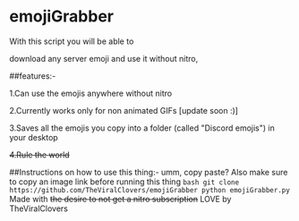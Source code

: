 # emojiGrabber
With this script you will be able to

download any server emoji and use it without nitro,

##features:-

  1.Can use the emojis anywhere without nitro
  
  2.Currently works only for non animated GIFs [update soon :)]
  
  3.Saves all the emojis you copy into a folder (called "Discord emojis") in your desktop
  
  ~~4.Rule the world~~
  
  
  ##Instructions on how to use this thing:-
    umm, copy paste? Also make sure to copy an image link before running this thing
    ```bash
    git clone https://github.com/TheViralClovers/emojiGrabber
    python emojiGrabber.py
    ```
  Made with ~~the desire to not get a nitro subscription~~ LOVE by TheViralClovers

